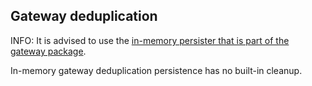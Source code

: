 ## Gateway deduplication

INFO: It is advised to use the [in-memory persister that is part of the gateway package](/persistence/non-durable/gateway-deduplication.md).

In-memory gateway deduplication persistence has no built-in cleanup.